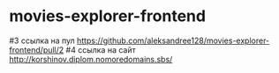 # movies-explorer-frontend
#3 ссылка на пул https://github.com/aleksandree128/movies-explorer-frontend/pull/2
#4 ссылка на сайт http://korshinov.diplom.nomoredomains.sbs/
